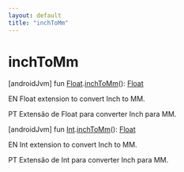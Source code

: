 ```yaml
---
layout: default
title: "inchToMm"
---
```


# inchToMm

[androidJvm]
fun [Float](https://kotlinlang.org/api/core/kotlin-stdlib/kotlin/-float/index.html).[inchToMm](inch-to-mm.md)(): [Float](https://kotlinlang.org/api/core/kotlin-stdlib/kotlin/-float/index.html)

EN Float extension to convert Inch to MM.

PT Extensão de Float para converter Inch para MM.

[androidJvm]
fun [Int](https://kotlinlang.org/api/core/kotlin-stdlib/kotlin/-int/index.html).[inchToMm](inch-to-mm.md)(): [Float](https://kotlinlang.org/api/core/kotlin-stdlib/kotlin/-float/index.html)

EN Int extension to convert Inch to MM.

PT Extensão de Int para converter Inch para MM.